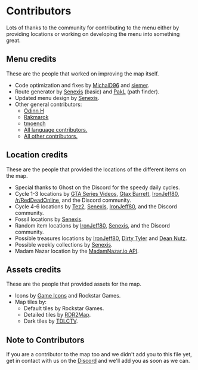 # Contributors
Lots of thanks to the community for contributing to the menu either by providing locations or working on developing the menu into something great.

## Menu credits
These are the people that worked on improving the map itself.

- Code optimization and fixes by [MichalD96](https://github.com/MichalD96) and [siemer](https://github.com/siemer).
- Route generator by [Senexis](https://github.com/Senexis) (basic) and [PakL](https://github.com/PakL) (path finder).
- Updated menu design by [Senexis](https://github.com/Senexis).
- Other general contributors:
    * [Odinn H](https://github.com/iligalodin)
    * [Rakmarok](https://github.com/Rakmarok)
    * [tmoench](https://github.com/tmoench)
    * [All language contributors.](https://github.com/jeanropke/RDR2CollectorsMap/blob/master/langs/README.md)
    * [All other contributors.](https://github.com/jeanropke/RDR2CollectorsMap/graphs/contributors)

## Location credits
These are the people that provided the locations of the different items on the map.

- Special thanks to Ghost on the Discord for the speedy daily cycles.
- Cycle 1-3 locations by [GTA Series Videos](https://www.youtube.com/user/GTASeriesVideos), [Gtax Barrett](https://twitter.com/gtaxbarrett), [IronJeff80](https://github.com/IronJeff80), [/r/RedDeadOnline](https://www.reddit.com/r/RedDeadOnline), and the Discord community.
- Cycle 4-6 locations by [Tez2](https://twitter.com/TezFunz2), [Senexis](https://github.com/Senexis), [IronJeff80](https://github.com/IronJeff80), and the Discord community.
- Fossil locations by [Senexis](https://github.com/Senexis).
- Random item locations by [IronJeff80](https://github.com/IronJeff80), [Senexis](https://github.com/Senexis), and the Discord community.
- Possible treasures locations by [IronJeff80](https://github.com/IronJeff80), [Dirty Tyler](https://www.youtube.com/channel/UC3LdKFizyou1RfkkmDUUVsg) and [Dean Nutz](https://www.youtube.com/channel/UCBSYrZQsPndOm-zckXNUItw).
- Possible weekly collections by [Senexis](https://github.com/Senexis).
- Madam Nazar location by the [MadamNazar.io API](https://madamnazar.io/).

## Assets credits
These are the people that provided assets for the map.

- Icons by [Game Icons](https://game-icons.net/) and Rockstar Games.
- Map tiles by:
    * Default tiles by Rockstar Games.
    * Detailed tiles by [RDR2Map](https://rdr2map.com/).
    * Dark tiles by [TDLCTV](https://github.com/TDLCTV).

## Note to Contributors
If you are a contributor to the map too and we didn't add you to this file yet, get in contact with us on the [Discord](https://discord.com/invite/HkU6ugT) and we'll add you as soon as we can.
